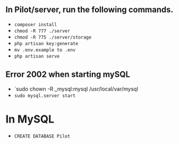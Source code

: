 ## In Pilot/server, run the following commands.

* `composer install`
* `chmod -R 777 ./server`
* `chmod -R 775 ./server/storage`
* `php artisan key:generate`
* `mv .env.example to .env`
* `php artisan serve`

## Error 2002 when starting mySQL
* `sudo chown -R _mysql:mysql /usr/local/var/mysql
* `sudo mysql.server start`

# In MySQL
*  `CREATE DATABASE Pilot`